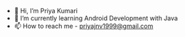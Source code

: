 - 👋 Hi, I’m Priya Kumari
- 🌱 I’m currently learning Android Development with Java
- 📫 How to reach me - priyajnv1999@gmail.com

<!---
priyaa-29/priyaa-29 is a ✨ special ✨ repository because its `README.md` (this file) appears on your GitHub profile.
You can click the Preview link to take a look at your changes.
--->
